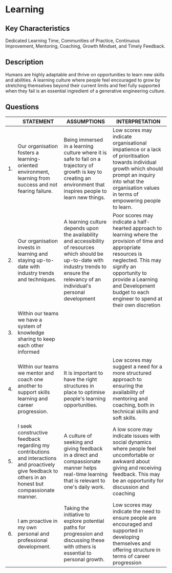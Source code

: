 # Learning

## Key Characteristics
Dedicated Learning Time, Communities of Practice, Continuous Improvement, Mentoring, Coaching, Growth Mindset, and Timely Feedback.

## Description
Humans are highly adaptable and thrive on opportunities to learn new skills and abilities. A learning culture where people feel encouraged to grow by stretching themselves beyond their current limits and feel fully supported when they fail is an essential ingredient of a generative engineering culture.

## Questions

| | STATEMENT  	| ASSUMPTIONS  	| INTERPRETATION |
|---	|---	|---	|---	|
| 1. | Our organisation fosters a learning-oriented environment, learning from success and not fearing failure. | Being immersed in a learning culture where it is safe to fail on a trajectory of growth is key to creating an environment that inspires people to learn new things. | Low scores may indicate organisational impatience	or a lack of prioritisation towards individual growth which should prompt an inquiry into what the organisation values in terms of empowering people to learn. |
| 2. | Our organisation invests in learning and staying up-to-date with industry trends and techniques. | A learning culture depends upon the availability and accessibility of resources which should be up-to-date with industry trends to ensure the relevancy of an individual's personal development	| Poor scores may indicate a half-hearted approach to learning where the provision of time and appropriate resources is neglected. This may signify an opportunity to provide a Learning and Development budget to each engineer to spend at their own discretion	|
| 3. | Within our teams we have a system of knowledge sharing to keep each other informed | | |
| 4. | Within our teams we mentor and coach one another to support skills learning and career progression.  	| It is important to have the right structures in place to optimise people's learning opportunities.	| Low scores may suggest a need for a more structured approach to ensuring the availability of mentoring and coaching, both in technical skills and soft skills. |
| 5. | I seek constructive feedback regarding my contributions and interactions and proactively give feedback to others in an honest but compassionate manner. 	| A culture of seeking and giving feedback in a direct and compassionate manner helps real-time learning that is relevant to one's daily work.	| A low score may indicate issues with social dynamics where people feel uncomfortable or awkward about giving and receiving feedback. This may be an opportunity for discussion and coaching |
| 6. | I am proactive in my own personal and professional development.	| Taking the initiative to explore potential paths for progression and discussing these with others is essential to personal growth. | Low scores may indicate the need to ensure people are encouraged and supported in developing themselves and offering structure in terms of career progression	|







